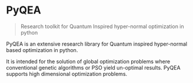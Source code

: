 # PyQEA
> Research toolkit for Quantum Inspired hyper-normal optimization in python


PyQEA is an extensive research library for Quantum inspired hyper-normal based
optimization in python. 

It is intended for the solution of global optimization problems where conventional 
genetic algorithms or PSO yield un-optimal results. PyQEA supports high dimensional optimization problems.



